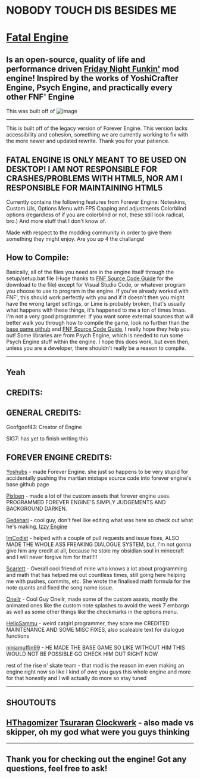 # NOBODY TOUCH DIS BESIDES ME

# [Fatal Engine](https://www.github.com/Goofgoof43/Fatal-Engine)
Is an open-source, quality of life and performance driven [Friday Night Funkin'](https://www.newgrounds.com/portal/view/770371) mod engine!
Inspired by the works of YoshiCrafter Engine, Psych Engine, and practically every other FNF' Engine
----------------------------------------------



This was built off of
![image](https://media.discordapp.net/attachments/916918345255751690/930068118938730526/legacy.png)

----------------------------------------------
This is built off of the legacy version of Forever Engine. This version lacks accessibility and cohesion, something we are currently working to fix with the more newer and updated rewrite. Thank you for your patience.

**FATAL ENGINE IS ONLY MEANT TO BE USED ON DESKTOP! I AM NOT RESPONSIBLE FOR CRASHES/PROBLEMS WITH HTML5, NOR AM I RESPONSIBLE FOR MAINTAINING HTML5**
----------------------------------------------
Currently contains the following features from Forever Engine:
Noteskins,
Custom UIs,
Options Menu with FPS Capping and adjustments
Colorblind options (regardless of if you are colorblind or not, these still look radical, bro.)
And more stuff that I don't know of.

Made with respect to the modding community in order to give them something they might enjoy. Are you up 4 the challange!

How to Compile:
----------------------------------------------
Basically, all of the files you need are in the engine itself through the setup/setup.bat file (Huge thanks to [FNF Source Code Guide](https://gamebanana.com/tuts/13798) for the download to the file) except for Visual Studio Code, or whatever program you choose to use to program in the engine. If you've already worked with FNF', this should work perfectly with you and if it doesn't then you might have the wrong target settings, or Lime is probably broken, that's usually what happens with these things, it's happened to me a ton of times lmao. I'm not a very good programmer.
If you want some external sources that will better walk you through how to compile the game, look no further than the [base game github](https://github.com/ninjamuffin99/Funkin) and [FNF Source Code Guide](https://gamebanana.com/tuts/13798), I really hope they help you out!
Some libraries are from Psych Engine, which is needed to run some Psych Engine stuff within the engine. I hope this does work, but even then, unless you are a developer, there shouldn't really be a reason to compile.

----------------------------------------------
Yeah
----------------------------------------------


CREDITS:
----------------------------------------------
GENERAL CREDITS:
----------------------------------------------
Goofgoof43: Creator of Engine

SIG7: has yet to finish writing this


FOREVER ENGINE
CREDITS:
----------------------------------------------
[Yoshubs](https://github.com/Yoshubs) - made Forever Engine. she just so happens to be very stupid for accidentally pushing the martian mixtape source code into forever engine's base github page

[Pixloen](https://github.com/PixlJacket) - made a lot of the custom assets that forever engine uses. PROGRAMMED FOREVER ENGINE'S SIMPLY JUDGEMENTS AND BACKGROUND DARKEN.

[Gedehari](https://github.com/gedehari) - cool guy, don't feel like editing what was here so check out what he's making, [Izzy Engine](https://github.com/gedehari/IzzyEngine)

[ImCodist](https://github.com/ImCodist) - helped with a couple of pull requests and issue fixes, ALSO MADE THE WHOLE ASS FREAKING DIALOGUE SYSTEM, but, I'm not gonna give him any credit at all, because he stole my obsidian soul in minecraft and I will never forgive him for that!!!!

[Scarlett](https://github.com/SomeKitten) - Overall cool friend of mine who knows a lot about programming and math that has helped me out countless times, still going here helping me with pushes, commits, etc. She wrote the finalised math formula for the note quants and fixed the song name issue.

[Oneilr](https://oneilr.newgrounds.com/) - Cool Guy Oneilr, made some of the custom assets, mostly the animated ones like the custom note splashes to avoid the week 7 embargo as well as some other things like the checkmarks in the options menu.

[HelloSammu](https://github.com/hellosammu) - weird catgirl programmer, they scare me
CREDITED MAINTENANCE AND SOME MISC FIXES, also scaleable text for dialogue functions

[ninjamuffin99](https://ninjamuffin99.newgrounds.com/) - HE MADE THE BASE GAME SO LIKE WITHOUT HIM THIS WOULD NOT BE POSSIBLE GO CHECK HIM OUT RIGHT NOW

rest of the rise n' skate team - that mod is the reason im even making an engine right now so like I kind of owe you guys this whole engine and more for that honestly and I will actually do more so stay tuned

----------------------------------------------
SHOUTOUTS
----------------------------------------------
[HThagomizer](https://github.com/HThagomizer)
[Tsuraran](https://twitter.com/_Tsuraran)
[Clockwerk](https://twitter.com/ClockwerkSmurf) - also made vs skipper, oh my god what were you guys thinking
----------------------------------------------

----------------------------------------------
Thank you for checking out the engine! Got any questions, feel free to ask!
----------------------------------------------
